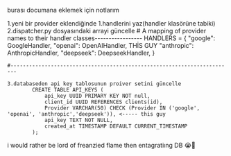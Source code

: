 burası documana eklemek için notlarım


1.yeni bir provider eklendiğinde
    1.handlerini yaz(handler klasörüne tabiki)
    2.dispatcher.py dosyasındaki arrayi güncelle
      # A mapping of provider names to their handler classes-----------------
        HANDLERS = {
            "google": GoogleHandler,
            "openai": OpenAIHandler,                                                THİS GUY
            "anthropic": AnthropicHandler,
            "deepseek": DeepseekHandler,
        }

    #------------------------------------------------------------------------

    3.databaseden api key tablosunun proiver setini güncelle
            CREATE TABLE API_KEYS (
                api_key UUID PRIMARY KEY NOT null,
                client_id UUID REFERENCES clients(id),
                Provider VARCHAR(50) CHECK (Provider IN ('google', 'openai', 'anthropic','deepseek')), <----- this guy
                api_key TEXT NOT NULL,
                created_at TIMESTAMP DEFAULT CURRENT_TIMESTAMP
            );

i would rather be lord of freanzied flame then entagratiıng DB 😭🙏